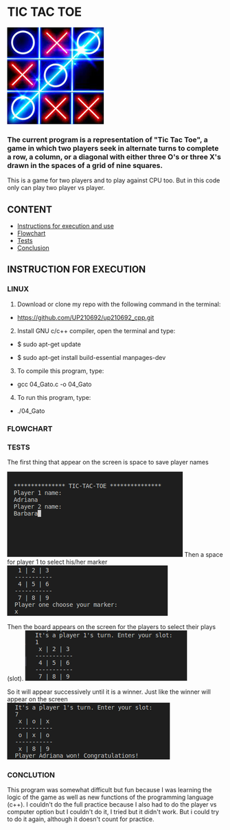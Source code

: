 # TIC TAC TOE

<img src="./IMAGENES/5.png">

### The current program is a representation of "Tic Tac Toe", a game in which two players seek in alternate turns to complete a row, a column, or a diagonal with either three O's or three X's drawn in the spaces of a grid of nine squares.

This is a game for two players and to play against CPU too. But in this code only can play two player vs player.

## CONTENT

* [Instructions for execution and use]()
* [Flowchart]()
* [Tests]()
* [Conclusion]()

## INSTRUCTION FOR EXECUTION 

### LINUX

1. Download or clone my repo with the following command in the terminal:
* https://github.com/UP210692/up210692_cpp.git
2. Install GNU c/c++ compiler, open the terminal and type:
* $ sudo apt-get update

* $ sudo apt-get install build-essential manpages-dev
3. To compile this program, type:
* gcc 04_Gato.c -o 04_Gato
4. To run this program, type:
* ./04_Gato

### FLOWCHART
### TESTS

The first thing that appear on the screen is space to save player names

<img src="./IMAGENES/1.png">
Then a space for player 1 to select his/her marker
<img src="./IMAGENES/2.png">

Then the board appears on the screen for the players to select their plays (slot).
<img src="./IMAGENES/3.png">

So it will appear successively until it is a winner.
Just like the winner will appear on the screen
<img src="./IMAGENES/4.png">

### CONCLUTION

This program was somewhat difficult but fun because I was learning the logic of the game as well as new functions of the programming language (c++).
I couldn't do the full practice because I also had to do the player vs computer option but I couldn't do it, I tried but it didn't work. But i could try to do it again, although it doesn't count for practice.